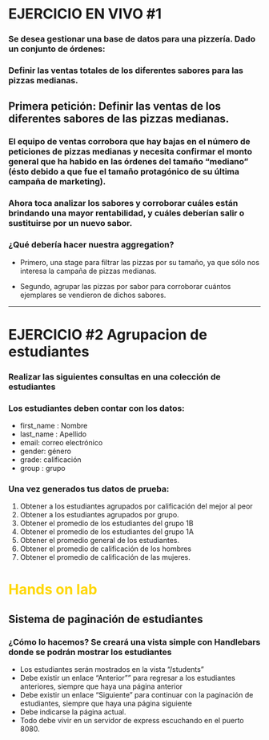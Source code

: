 # EJERCICIO EN VIVO #1

### Se desea gestionar una base de datos para una pizzería. Dado un conjunto de órdenes:

### Definir las ventas totales de los diferentes sabores para las pizzas medianas.

## Primera petición: Definir las ventas de los diferentes sabores de las pizzas medianas.


### El equipo de ventas corrobora que hay bajas en el número de peticiones de pizzas medianas y necesita confirmar el monto general que ha habido en las órdenes del tamaño “mediano” (ésto debido a que fue el tamaño protagónico de su última campaña de marketing). 

### Ahora toca analizar los sabores y corroborar cuáles están brindando una mayor rentabilidad, y cuáles deberían salir o sustituirse por un nuevo sabor. 


### ¿Qué debería hacer nuestra aggregation?

- Primero, una stage para filtrar las pizzas por su tamaño, ya que sólo nos interesa la campaña de pizzas medianas.

- Segundo, agrupar las pizzas por sabor para corroborar cuántos ejemplares se vendieron de dichos sabores.

___

# EJERCICIO #2 Agrupacion de estudiantes

### Realizar las siguientes consultas en una colección de estudiantes

### Los estudiantes deben contar con los datos:
- first_name : Nombre
- last_name : Apellido
- email: correo electrónico
- gender: género
- grade: calificación
- group : grupo

### Una vez generados tus datos de prueba:

1. Obtener a los estudiantes agrupados por calificación del mejor al peor
2. Obtener a los estudiantes agrupados por grupo.
3. Obtener el promedio de los estudiantes del grupo 1B
4. Obtener el promedio de los estudiantes del grupo 1A
5. Obtener el promedio general de los estudiantes.
6. Obtener el promedio de calificación de los hombres
7. Obtener el promedio de calificación de las mujeres.

# <span style='color: gold'> Hands on lab

## Sistema de paginación de estudiantes

### ¿Cómo lo hacemos? Se creará una vista simple con Handlebars donde se podrán mostrar los estudiantes

- Los estudiantes serán mostrados en la vista “/students”
- Debe existir un enlace “Anterior”” para regresar a los estudiantes anteriores, siempre que haya una página anterior
- Debe existir un enlace “Siguiente” para continuar con la paginación de estudiantes, siempre que haya una página siguiente
- Debe indicarse la página actual.
- Todo debe vivir en un servidor de express escuchando en el puerto 8080.


<span style='color: blue'>